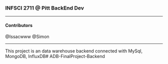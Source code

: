 ### INFSCI 2711 @ Pitt BackEnd Dev

---

#### Contributors 
@Issacwww @Simon

---

This project is an data warehouse backend connected with MySql, MongoDB, InfluxDB# ADB-FinalProject-Backend
